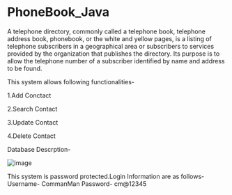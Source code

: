 # PhoneBook_Java
A telephone directory, commonly called a telephone book, telephone address book, phonebook, or the white and yellow pages, is a listing of telephone subscribers in a geographical area or subscribers to services provided by the organization that publishes the directory. Its purpose is to allow the telephone number of a subscriber identified by name and address to be found.

This system allows following functionalities-

1.Add Conctact

2.Search Contact

3.Update Contact

4.Delete Contact

Database Descrption-

![image](https://github.com/sparshag832/PhoneBook_Java/assets/84582301/a5fbe846-1550-4b40-96be-f323c14a84b2)

This system is password protected.Login Information are as follows-
Username- CommanMan
Password- cm@12345
